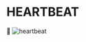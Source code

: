 # HEARTBEAT

:sparkling_heart:
![heartbeat](https://github.com/llapuras/ProcessingDraw/blob/master/heartbeat/heartbeat.gif)

